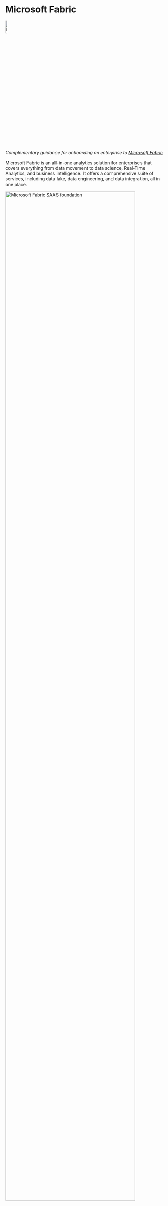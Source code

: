  # Microsoft Fabric

 <img src="media/image/fabric.jpeg" alt="Microsoft Fabric Logo" width="10%"/>
 
 *Complementary guidance for onboarding an enterprise to [Microsoft Fabric](https://learn.microsoft.com/fabric/get-started/microsoft-fabric-overview "MS Documentation for Microsoft Fabric")*

 Microsoft Fabric is an all-in-one analytics solution for enterprises that covers everything from data movement to data science, Real-Time Analytics, and business intelligence. It offers a comprehensive suite of services, including data lake, data engineering, and data integration, all in one place.

<img src="https://learn.microsoft.com/fabric/get-started/media/microsoft-fabric-overview/saas-foundation.png" alt="Microsoft Fabric SAAS foundation" width="90%"/>


When onboarding an Enterprise with existing Data Infrastructures to a new SAAS platform like Fabric there are important topics that needs to be discussed like,

[1. How the integration with existing on premises and cloud infrastructure should look like?](#integration-with-existing-on-premises-and-cloud-infrastructure)
[2. How will be the Access Model?](#access-model)
[3. What should be the CI/CD approach?](#devops-cicd-approach)
[4. What should be the orchestration approach that combines the dependencies between all different new and existing data platforms](#orchestration-approach)
[5. What will be the adoption process and roadmap](#adoption-process)

In this repository we are aiming to provide some insights on how these decisions can be tackled.
the information shared in the repository bases on the state of Microsoft Fabric GA features and [publicly announced roadmap](https://learn.microsoft.com/fabric/release-plan/) as of 2023 December.

## Integration with existing on premises and cloud infrastructure 
 The evaluation for the needs for  Cloud infrastructure and on premises environment integration needs to be discussed primarily. Even though the enterprise may want to adopt Microsoft Fabric Without any existing Azure footprint, this is rarely a reality. Any existing Azure footprint that will feed and consume data to/from Microsoft Fabric should be evaluated from security(identity, networking) and governance perspective. Therefore an evaluation on [CAF (Cloud adoption framework) focusing on Enterprise Landing Zones](https://learn.microsoft.com/azure/cloud-adoption-framework/ready/landing-zone/) should be performed as a preliminary action, and necessary policy driven governance and network configuration actions should be taken. For FSI industry and similar industries with strong regulations the [FSI Landing Zones Principles](https://github.com/microsoft/industry/blob/main/fsi/referenceImplementation/readme.md) should be followed.

 Below you can find an example Architecture positioning diagram which covers how to integrate on premises and existing Azure Landscape with Microsoft Fabric.

 ![Overall Integration Architecture Diagram](media/diagram/OverallDiagramForOnpremAzurewithRoadmap.png)
 
# Access Model

Microsoft Fabric is purchased and enabled by capacity. Within a capacity you have one unified [OneLake](https://learn.microsoft.com/fabric/onelake/onelake-overview), and one to many workspaces. [Lakehouses](https://learn.microsoft.com/fabric/data-engineering/lakehouse-overview) in respective workspaces keeps the data in this single OneLake. you can isolate access and therefore environments within the same capacity by different workspaces.

 <img src="media/diagram/WorkspaceArchitecture.png" alt="Microsoft Fabric OneLake Architecture" width="50%"/>

The access model for variaous workspaces should be designed based on below access right grant and segregation possibilities:

![Alt text](media/diagram/AccessModel.png)

\*  RW type WS roles are valid within their allowed activities, in every artifact covered by the specific workspace. 
   For more information refer to the [workspace roles section in documentation](https://learn.microsoft.com/fabric/get-started/roles-workspaces#-workspace-roles)

** Viewer WS role only covers Lakehouse tables and Warehouse tables/views , via SQL endpoint-TSQL interface, to have access to files the user/group needs to have either item level READ /READALL permission or a higher RW WS role.

***  users/groups mentioned in any part of the document are EntraID users/groups

**** 1. [ddm (dynamic data masking)](https://learn.microsoft.com/fabric/data-warehouse/dynamic-data-masking) applies only to the users/groups without Administrator, Member, or Contributor rights on the WS, and without elevated permissions on the Warehouse.


**** 2 . [Row level security](https://learn.microsoft.com/fabric/data-warehouse/row-level-security) only applies to Lakehouse SQL and Warehouse SQL endpoints, users/groups having elevated permissions on Lakehouse files will have access to all data. Row level security is applied with regular SQL RLS methods such as security policies and functions/predicates


**** 3 . [column-level security](https://learn.microsoft.com/fabric/data-warehouse/column-level-security) is applied  with the GRANT T-SQL statement for users/groups 

 # DevOps CI/CD approach

 Below diagram tries to address a possible CI/CD approach with how the lakehouse should be positioned within various environment types. Here it is suggested to use one git repository per environment vertical, like one repository for all dev, one repository for all test and one repository for prod. This approach bases on current available capabilities on Microsoft Fabric as of December 2023. the limitations and requirements taken into consideration are:

Requirements:
 1. The ability to have feature branches/workspaces on Dev environments
 2. The ability to have a Hotfix workspace for production
 3. Being able to back propagate hotfixes to respective prior stage environments to prevent those getting overwritten with future deployments
 4. Being able to have a backup on git for every stage.
 
 Limitations: 
 1. Fabric natively has only one tool to do promotion within environment stages called [Fabric Deployment Pipelines](https://learn.microsoft.com/fabric/cicd/deployment-pipelines/intro-to-deployment-pipelines).
 2. One workspace can only be referenced in one Fabric Deployment Pipeline
 3. One workspace can only be in sync with one git branch, there is no seamless switching between branches. When you switch you lose the artifacts that are not currently supported for git versioning.
 4. The syncing between the Workspace and and synced  git branch is not seamles and fully bidirectional. you need to commit the artifacts to be synced with git from workspace. if you externally commit an artifact to git, to be able to use it from workspace you need to import those via UI. There is selective commit from workspace to git but no selective import from git to workspace.

![CI/CD diagram for different stages of environments](media/diagram/CICD.png)


## Orchestration Approach
Most of the enterprises have not only one data platform and the data flowing between environments have complex dependencies. Therefore usually an external orchestrator is used and required to be used to manage inter-platform dependencies of pipelines. Microsoft Fabric, after GA announcement exposed API's that made possible to schedule jobs on-demand and follow outcomes. Since the API is still in preview, and does not yet support [Service Principle integration](https://learn.microsoft.com/rest/api/fabric/articles/using-fabric-apis#considerations-and-limitation), it is not yet possible to have a ConfidentialClient Application, therefore orchestration has to happen with public client approach. An app registration or a service user without mfa is be required to currently be able to do the execution.

Below you can find a sample python application flow with function definitions to
1. get an access token with necessary scopes
2. list items in the workspace
3. trigger a notebook as an on demand job
4. follow the status of the triggered on demand job to decide the next action

```python
import json
import time

# Fabric API and python request package has some sort of format incompatibility.
# the requests only works with http.client package
import http.client

# currently Fabric API does not support Service principle authentication, and the app user only  can access to the required scopes via msal  PublicClientApplication
# other methods like ConfidentialClientApplication with secret only works with default scope. user password authentication is not supported in MSAL.
# an alternative to this can be using a "service account user" created specifically for this purpose with azure.identity  UsernamePasswordCredential
from msal import PublicClientApplication


client_id = '3600de0a-932a-47bd-838e-9b1d45d8ec8c'
tenant_id = 'fd063604-ac53-4052-a584-76b05fcaede8'
scopes = [ 'https://api.fabric.microsoft.com/Workspace.ReadWrite.All', 'https://api.fabric.microsoft.com/Item.ReadWrite.All','https://api.fabric.microsoft.com/Item.Execute.All' ]
access_token = ''
refresh_token = ''

# function for acquiring token:
def _get_eid_token(client_id,tenant_id,scopes):
    app = PublicClientApplication(
    client_id = client_id,
    authority = "https://login.microsoftonline.com/" + tenant_id
    )
    acquire_tokens_result = app.acquire_token_interactive(
    scopes = scopes
    )
    access_token = acquire_tokens_result['access_token']
    refresh_token = acquire_tokens_result['refresh_token']
    print("access token : ", access_token)
    print("refresh token : ", refresh_token)
    return access_token,refresh_token

access_token,refresh_token = _get_eid_token(client_id,tenant_id,scopes)
# sample workspace id and notebook id.
# how to get these:
# 1. a notebook url in fabric workspace environment has below format:
#       https://app.fabric.microsoft.com/groups/{{workspace_id}}/synapsenotebooks/{{notebook_id}}?experience=data-engineering
# 2. Workspace ID can be found in Admin portal>workspaces>select workspace>click on details>id
workspace_id ='66bdca20-c152-49b3-9fbc-1f569069a4c5'
notebook_aid1= '36ffd3a0-c108-45bb-858b-dd7322cec945'
notebook_aid2= 'a35cf219-5edb-4156-b527-19ca3f5a13be'
# function for listing items in a workspace (not required for process, used to test if we can access to the workspace):
def _list_fabric_items(workspace_id,access_token):
    print("Running:_list_fabric_items ---------------")
    conn = http.client.HTTPSConnection("api.fabric.microsoft.com")
    payload = ''
    headers = {
        'Content-Type': 'application/json',
        'Authorization': 'Bearer '+access_token
    }

    print(headers)
    conn.request("GET", "/v1/workspaces/"+workspace_id+"/items", payload, headers)
    res = conn.getresponse()
    data = res.read()
    print(data.decode("utf-8"))
    
_list_fabric_items(workspace_id,access_token)

# function for triggering a notebook:
# reference docs:https://learn.microsoft.com/en-us/fabric/data-engineering/notebook-public-api
def _trigger_fabric_notebook(workspace_id,notebook_id,access_token):#,ti):
    print("Running:_trigger_fabric_notebook ---------------")
    # Pull the bearer token and use it to submit to REST API 
    conn = http.client.HTTPSConnection("api.fabric.microsoft.com")
    payload = json.dumps({
        "executionData": {}
        })
    headers = {
    'Content-Type': 'application/json',
    'Authorization': 'Bearer ' + access_token
        }
    conn.request("POST", "/v1/workspaces/"+workspace_id+"/items/"+notebook_id+"/jobs/instances?jobType=RunNotebook", payload, headers)
    res = conn.getresponse()
    status = res.status
    reason = res.reason
    location = res.getheader("Location")
    print("status:",status,"| reason:",reason, "| location", location, "plain response ", res.headers)
    return status, reason, location

# function for following status of a triggered notebook :    
def _follow_status_of_triggered_notebook(location,status, access_token):
    # location format:GET https://api.fabric.microsoft.com/v1/workspaces/{workspaceId}/items/{itemId}/jobs/instances/{jobInstanceId}
    # location example: https://wabi-west-europe-f-primary-redirect.analysis.windows.net/v1/workspaces/66bdca20-c152-49b3-9fbc-1f569069a4c5/items/36ffd3a0-c108-45bb-858b-dd7322cec945/jobs/instances/3e0196b9-005e-49b3-a2db-43700422eaa8
    print("Running:_follow_status_of_triggered_notebook ---------------")
    begin = sum([location.index("https://"),len("https://")])
    end = location.index("/v1/")

    connurl=location[begin:end]
    requrl=location[end:]
    conn = http.client.HTTPSConnection(connurl)
    payload = json.dumps({})
    headers = {
    'Content-Type': 'application/json',
    'Authorization': 'Bearer ' + access_token
        }

    while status not in ("Completed" ,"Failed"):
        conn.request("GET",requrl,payload , headers)
        res = conn.getresponse()
        data = json.loads(res.read())
        print(data)
        status=data['status']
        if status not in ("Completed" ,"Failed"):
            time.sleep(10)#api blocks very frequent queries
        reason=data['failureReason']
    return status,reason

# Below part is to simulate a DAG, since we cannot use these functions with currently available authentication method in airflow wrote a simple orchestration pattern

#Trigger first notebook
status, reason, location= _trigger_fabric_notebook(workspace_id,notebook_aid1,access_token)
if status==202 and reason.strip()=="Accepted":
    # start controlling the status
    # We need some delay for the submitted job to appear on location
    time.sleep(2)
    # We pass reason of the first request as status to the second:
    status,reason=_follow_status_of_triggered_notebook(location,reason, access_token)

    if status=="Completed":
        # trigger next job since the dependency i successful"
        status, reason, location= _trigger_fabric_notebook(workspace_id,notebook_aid2,access_token)
        if status==202 and reason.strip()=="Accepted":
            # We need some delay for the submitted job
            time.sleep(2)
            status,reason=_follow_status_of_triggered_notebook(location,reason, access_token)
            if status=="Completed":
                print("All jobs finished successfully")
            else:
                print(" Second job failed with status: "+str(status)+" and reason "+reason)
        else :
            print("initiation of the second job failed with status: "+str(status)+" and reason "+reason)
    else:
        print(" First job failed with status: "+str(status)+" and reason "+reason)
else :
    print("initiation of the  job failed with status: "+str(status)+" and reason "+reason)

```
Prerequisites for above application flow:
1. Right [scopes](https://learn.microsoft.com/rest/api/fabric/articles/scopes) has to be granted in [delegated permissions](https://learn.microsoft.com/entra/identity-platform/permissions-consent-overview) for the registered app. 
2. Above application opens an authentication window, which a delegation user needs to authenticate from. after the cookies are set a non-interactive silent flow can be used.
3. Microsoft fabric documentation only has a C# example for API integration, which utilizes MSAL, above python application also uses [MSAL python.](https://learn.microsoft.com/entra/msal/python/)

Above application can be utilized with minor changes to create, for example, an [AirFLow](https://airflow.apache.org/) DAG for orchestration purposes. Airflow currently does **not** have a [native operator support for Microsoft Fabric](https://airflow.apache.org/docs/apache-airflow-providers-microsoft-azure/stable/operators/index.html), but [python operators](https://airflow.apache.org/docs/apache-airflow/stable/howto/operator/python.html) can be utilized to accomplish this task.

# Adoption Process
To decide the phases of your adoption process there are several items you need to take into account. First you should look at the detailed adoption process roadmap in [Microsoft Fabric Documentation](https://learn.microsoft.com/power-bi/guidance/fabric-adoption-roadmap). Then analyze and decide the workloads that you want to start with and the timeline referencing the [Microsoft Fabric Feature Roadmap](https://learn.microsoft.com/fabric/release-plan/). Start working on wiring and plumbing, by focusing on  external platform dependencies like on premises access, other or Azure cloud access and other services. then plan your needs in CI/CD, Governance, Identity Access Management and Orchestration.



Note: This guidance will be updated in the future with future learnings and updates in the service.
All diagrams that are not taken from official Microsoft Fabric Documentation are shared in this [visio document.](media/diagram/FabricPositioningGeneric.vsdx)